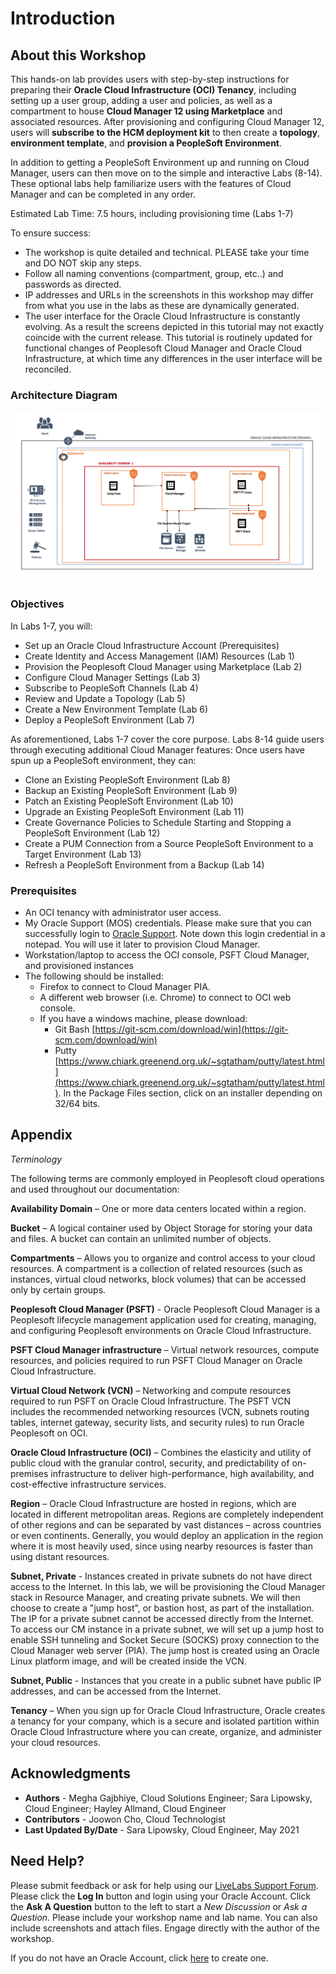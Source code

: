 # Introduction

## About this Workshop

This hands-on lab provides users with step-by-step instructions for preparing their **Oracle Cloud Infrastructure (OCI) Tenancy**, including setting up a user group, adding a user and policies, as well as a compartment to house **Cloud Manager 12 using Marketplace** and associated resources. After provisioning and configuring Cloud Manager 12, users will **subscribe to the HCM deployment kit** to then create a **topology**, **environment template**, and **provision a PeopleSoft Environment**. 

In addition to getting a PeopleSoft Environment up and running on Cloud Manager, users can then move on to the simple and interactive Labs (8-14). 
These optional labs help familiarize users with the features of Cloud Manager and can be completed in any order.

Estimated Lab Time: 7.5 hours, including provisioning time (Labs 1-7) 

To ensure success:
- The workshop is quite detailed and technical. PLEASE take your time and DO NOT skip any steps.
- Follow all naming conventions (compartment, group, etc..) and passwords as directed.   
- IP addresses and URLs in the screenshots in this workshop may differ from what you use in the labs as these are dynamically generated.
- The user interface for the Oracle Cloud Infrastructure is constantly evolving. As a result the screens depicted in this tutorial may not exactly coincide with the current release. This tutorial is routinely updated for functional changes of Peoplesoft Cloud Manager and Oracle Cloud Infrastructure, at which time any differences in the user interface will be reconciled.

### Architecture Diagram

  ![](./images/archnew12.png " ")


### Objectives

In Labs 1-7, you will:
* Set up an Oracle Cloud Infrastructure Account (Prerequisites) 
* Create Identity and Access Management (IAM) Resources (Lab 1) 
* Provision the Peoplesoft Cloud Manager using Marketplace (Lab 2)
* Configure Cloud Manager Settings (Lab 3)
* Subscribe to PeopleSoft Channels (Lab 4)
* Review and Update a Topology (Lab 5)
* Create a New Environment Template (Lab 6)
* Deploy a PeopleSoft Environment (Lab 7)

As aforementioned, Labs 1-7 cover the core purpose. 
Labs 8-14 guide users through executing additional Cloud Manager features:
Once users have spun up a PeopleSoft environment, they can:
* Clone an Existing PeopleSoft Environment (Lab 8) 
* Backup an Existing PeopleSoft Environment (Lab 9) 
* Patch an Existing PeopleSoft Environment (Lab 10)
* Upgrade an Existing PeopleSoft Environment (Lab 11)
* Create Governance Policies to Schedule Starting and Stopping a PeopleSoft Environment (Lab 12)
* Create a PUM Connection from a Source PeopleSoft Environment to a Target Environment (Lab 13)
* Refresh a PeopleSoft Environment from a Backup (Lab 14)

### Prerequisites
* An OCI tenancy with administrator user access. 
* My Oracle Support (MOS) credentials. Please make sure that you can successfully login to [Oracle Support](https://support.oracle.com). Note down this login credential in a notepad. You will use it later to provision Cloud Manager.
* Workstation/laptop to access the OCI console, PSFT Cloud Manager, and provisioned instances
* The following should be installed:
    * Firefox to connect to Cloud Manager PIA.
    * A different web browser (i.e. Chrome) to connect to OCI web console. 
    * If you have a windows machine, please download:
        * Git Bash [https://git-scm.com/download/win](https://git-scm.com/download/win)
        * Putty [https://www.chiark.greenend.org.uk/~sgtatham/putty/latest.html](https://www.chiark.greenend.org.uk/~sgtatham/putty/latest.html). In the Package Files section, click on an installer depending on 32/64 bits.


## Appendix

*Terminology*

The following terms are commonly employed in Peoplesoft cloud operations and used throughout our documentation:

**Availability Domain** – One or more data centers located within a region.

**Bucket** – A logical container used by Object Storage for storing your data and files. A bucket can contain an unlimited number of objects.

**Compartments** – Allows you to organize and control access to your cloud resources. A compartment is a collection of related resources (such as instances, virtual cloud networks, block volumes) that can be accessed only by certain groups.

**Peoplesoft Cloud Manager (PSFT)** - Oracle Peoplesoft Cloud Manager is a Peoplesoft lifecycle management application used for creating, managing, and configuring Peoplesoft environments on Oracle Cloud Infrastructure.

**PSFT Cloud Manager infrastructure** – Virtual network resources, compute resources, and policies required to run PSFT Cloud Manager on Oracle Cloud Infrastructure.

**Virtual Cloud Network (VCN)** – Networking and compute resources required to run PSFT on Oracle Cloud Infrastructure. The PSFT VCN includes the recommended networking resources (VCN, subnets routing tables, internet gateway, security lists, and security rules) to run Oracle Peoplesoft on OCI.

**Oracle Cloud Infrastructure (OCI)** – Combines the elasticity and utility of public cloud with the granular control, security, and predictability of on-premises infrastructure to deliver high-performance, high availability, and cost-effective infrastructure services.

**Region** – Oracle Cloud Infrastructure are hosted in regions, which are located in different metropolitan areas. Regions are completely independent of other regions and can be separated by vast distances – across countries or even continents. Generally, you would deploy an application in the region where it is most heavily used, since using nearby resources is faster than using distant resources.

**Subnet, Private** - Instances created in private subnets do not have direct access to the Internet. In this lab, we will be provisioning the Cloud Manager stack in Resource Manager, and creating private subnets. We will then choose to create a "jump host", or bastion host, as part of the installation. The IP for a private subnet cannot be accessed directly from the Internet. To access our CM instance in a private subnet, we will set up a jump host to enable SSH tunneling and Socket Secure (SOCKS) proxy connection to the Cloud Manager web server (PIA). The jump host is created using an Oracle Linux platform image, and will be created inside the VCN.

**Subnet, Public** - Instances that you create in a public subnet have public IP addresses, and can be accessed from the Internet.

**Tenancy** – When you sign up for Oracle Cloud Infrastructure, Oracle creates a tenancy for your company, which is a secure and isolated partition within Oracle Cloud Infrastructure where you can create, organize, and administer your cloud resources.



## Acknowledgments
* **Authors** - Megha Gajbhiye, Cloud Solutions Engineer; Sara Lipowsky, Cloud Engineer; Hayley Allmand, Cloud Engineer
* **Contributors** - Joowon Cho, Cloud Technologist
* **Last Updated By/Date** - Sara Lipowsky, Cloud Engineer, May 2021

## Need Help?
Please submit feedback or ask for help using our [LiveLabs Support Forum](https://community.oracle.com/tech/developers/categories/Migrate%20SaaS%20to%20OCI). Please click the **Log In** button and login using your Oracle Account. Click the **Ask A Question** button to the left to start a *New Discussion* or *Ask a Question*.  Please include your workshop name and lab name.  You can also include screenshots and attach files.  Engage directly with the author of the workshop.

If you do not have an Oracle Account, click [here](https://profile.oracle.com/myprofile/account/create-account.jspx) to create one.